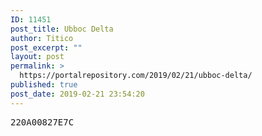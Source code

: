 ```yaml
---
ID: 11451
post_title: Ubboc Delta
author: Titico
post_excerpt: ""
layout: post
permalink: >
  https://portalrepository.com/2019/02/21/ubboc-delta/
published: true
post_date: 2019-02-21 23:54:20
---
```

<pre>220A00827E7C</pre>